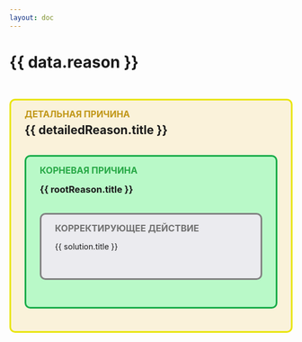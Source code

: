 ```yaml
---
layout: doc
---
```

<script setup lang="ts">
import { useData } from 'vitepress'
import { ref } from 'vue'

const data = ref({
    reason: 'Снижение расхода тепла в нижней части печи - приход в горн более восстановленного материала​',
    detailedReasons: [
        {
            title: 'Ввод в состав шихты шунгита',
            frequency: 5,
            rootReasons: [
                {
                    title: 'Высокая энтальпия и поверхностная энергия аморфного углерода приводят к большему выделению тепла нежели, чем при окислении углерода графита',
                    category: 2,
                    solutions: [
                        {
                            title: 'Подбор рудной нагрузки и состава комбинированного дутья с целью стабилизации ТСП, исходя из влияния изменений параметров КД на удельный расход кокса и производительность печи.'
                        }
                    ]
                }
            ]
        },
        {
            title: 'Снижение влажности кокса',
            frequency: 2,
            rootReasons: [
                {
                    title: 'Работа на нескольких видах кокса/изменение влаги кокса',
                    category: 1,
                    solutions: [
                        {
                            title: 'Подбор рудной нагрузки и состава комбинированного дутья с целью стабилизации ТСП, исходя из влияния изменений параметров КД, а также показателей качества кокса на удельный расход кокса и производительность.'
                        }
                    ]
                }
            ]
        },
        {
            title: 'Увеличение степени использования газа',
            frequency: 2,
            rootReasons: [
                {
                    title: 'Организация распределения газового потока по радиусу печи за счет параметров КД, системы загрузки, стабилизации фракционного состава шихты',
                    category: 1,
                    solutions: [
                        {
                            title: 'Подбор рудной нагрузки и состава комбинированного дутья с целью стабилизации ТСП, исходя из влияния изменений степени использования газа на удельный расход кокса.'
                        }
                    ]
                }
            ]
        },
    ]
})

console.log(useData())
</script>

<h1>{{ data.reason }}</h1>

<div v-for="detailedReason in data.detailedReasons" class="detailed-reason">
    <h2 :id="detailedReason.title"> {{ detailedReason.title }}​ </h2>
    <img :src="`/assets/freq_${detailedReason.frequency}.svg`" />
    <div v-for="rootReason in detailedReason.rootReasons" class="root-reason">
        <h3>{{ rootReason.title }}​</h3>
        <img :src="`/assets/category_${rootReason.category}.svg`" />
        <div v-for="solution in rootReason.solutions" class="solution">
            {{ solution.title }}
        </div>
    </div>
</div>

<style lang="scss">
    .vp-doc {
        h1 {
            background-color :#ffd0d0;
            border: 3px solid #ff6868;
            border-radius: 10px;
            padding: 2rem 1.5rem;
            &::before {
                position: absolute;
                top: 0.8rem;
                left: 1.5rem;
                font-size: 1.2rem;
                line-height: 1rem;
                font-weight: 700;
                content: 'ПРИЧИНА';
                color: #f66e6e;
                border-radius: 5px;
            }
        }
    }
    .detailed-reason {
        background-color: #eab30824;
        border: 3px solid #e9e500;
        border-radius: 10px;
        padding: 2.5rem 1.5rem;
        position: relative;
        margin-top: 3rem;
        &::before {
            position: absolute;
            top: 1rem;
            left: 1.5rem;
            font-size: 1rem;
            line-height: 1rem;
            font-weight: 700;
            text-transform: uppercase;
            color: #c19718;
            content: 'Детальная причина';
        }
        img {
            position: absolute;
            top: 0.5rem;
            right: 1.5rem;
            width: 3rem;
        }
        h2 {
            margin: 0 !important;
            border: none !important;
            padding: 0 !important;
            
        }
        .root-reason {
            position: relative;
            background-color: #b9f9c8;
            border: 3px solid #17ac48;
            border-radius: 10px;
            padding: 3rem 1.5rem;
            margin-top: 2rem;
            &::before {
                position: absolute;
                top: 1rem;
                left: 1.5rem;
                font-size: 1rem;
                line-height: 1rem;
                font-weight: 700;
                text-transform: uppercase;
                color: #26a845;
                content: 'корневая причина';
            }
            img {
                position: absolute;
                top: 0.5rem;
                right: 1rem;
                width: 2rem;
            }
            
            h3 {
                margin: 0;
            }
            .solution {
                position: relative;
                background-color: #ebebef;
                border: 3px solid #828282;
                border-radius: 10px;
                padding: 3rem 1.5rem;
                margin-top: 2rem;
                &::before {
                    content: 'корректирующее действие';
                    position: absolute;
                    top: 1rem;
                    left: 1.5rem;
                    font-size: 1rem;
                    line-height: 1rem;
                    font-weight: 700;
                    text-transform: uppercase;
                    color: #717171;
                }
            }

        }
    }
</style>
